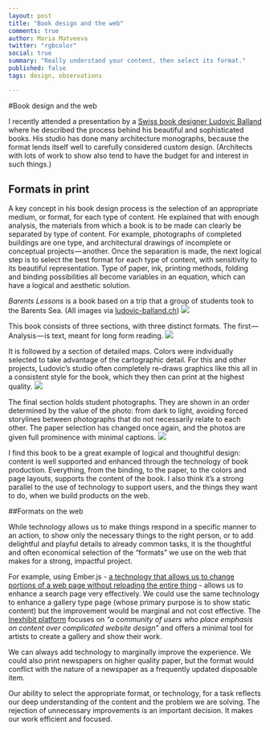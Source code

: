 ```yaml
---
layout: post
title: "Book design and the web"
comments: true
author: Maria Matveeva
twitter: "rgbcolor"
social: true
summary: "Really understand your content, then select its format."
published: false
tags: design, observations

---
```



#Book design and the web


I recently attended a presentation by a [Swiss book designer Ludovic Balland](http://www.ludovic-balland.ch) where he described the process behind his beautiful and sophisticated books. His studio has done many architecture monographs, because the format lends itself well to carefully considered custom design. (Architects with lots of work to show also tend to have the budget for and interest in such things.)

## Formats in print

A key concept in his book design process is the selection of an appropriate medium, or format, for each type of content. He explained that with enough analysis, the materials from which a book is to be made can clearly be separated by type of content. For example, photographs of completed buildings are one type, and architectural drawings of incomplete or conceptual projects — another. Once the separation is made, the next logical step is to select the best format for each type of content, with sensitivity to its beautiful representation. Type of paper, ink, printing methods, folding and binding possibilities all become variables in an equation, which can have a logical and aesthetic solution.

*Barents Lessons* is a book based on a trip that a group of students took to the Barents Sea.
(All images via [ludovic-balland.ch](http://www.ludovic-balland.ch/))
![](/images/post-assets/maria/blog-books-and-web-design-01.jpg)

This book consists of three sections, with three distinct formats. The first — Analysis — is text, meant for long form reading.
![](/images/post-assets/maria/blog-books-and-web-design-02.jpg)

It is followed by a section of detailed maps. Colors were individually selected to take advantage of the cartographic detail. For this and other projects, Ludovic’s studio often completely re-draws graphics like this all in a consistent style for the book, which they then can print at the highest quality.
![](/images/post-assets/maria/blog-books-and-web-design-03.jpg)

The final section holds student photographs. They are shown in an order determined by the value of the photo: from dark to light, avoiding forced storylines between photographs that do not necessarily relate to each other. The paper selection has changed once again, and the photos are given full prominence with minimal captions.
![](/images/post-assets/maria/blog-books-and-web-design-04.jpg)

I find this book to be a great example of logical and thoughtful design: content is well supported and enhanced through the technology of book production. Everything, from the binding, to the paper, to the colors and page layouts, supports the content of the book. I also think it’s a strong parallel to the use of technology to support users, and the things they want to do, when we build products on the web.

##Formats on the web

While technology allows us to make things respond in a specific manner to an action, to show only the necessary things to the right person, or to add delightful and playful details to already common tasks, it is the thoughtful and often economical selection of the “formats” we use on the web that makes for a strong, impactful project.

For example, using Ember.js - [a technology that allows us to change portions of a web page without reloading the entire thing](http://reefpoints.dockyard.com/2015/01/07/complex-search-pages-feel-better-in-ember.html) - allows us to enhance a search page very effectively. We could use the same technology to enhance a gallery type page (whose primary purpose is to show static content) but the improvement would be marginal and not cost effective. The [Inexhibit platform](http://www.indexhibit.org/what-who-why-how/) focuses on *“a community of users who place emphasis on content over complicated website design”* and offers a minimal tool for artists to create a gallery and show their work.

We can always add technology to marginally improve the experience. We could also print newspapers on higher quality paper, but the format would conflict with the nature of a newspaper as a frequently updated disposable item. 

Our ability to select the appropriate format, or technology, for a task reflects our deep understanding of the content and the problem we are solving. The rejection of unnecessary improvements is an important decision. It makes our work efficient and focused.
